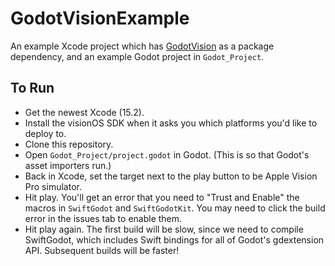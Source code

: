 # GodotVisionExample

An example Xcode project which has [GodotVision](https://github.com/multijam/GodotVision) as a package dependency, and an example Godot project in `Godot_Project`. 

## To Run

- Get the newest Xcode (15.2).
- Install the visionOS SDK when it asks you which platforms you'd like to deploy to.
- Clone this repository.
- Open `Godot_Project/project.godot` in Godot. (This is so that Godot's asset importers run.)
- Back in Xcode, set the target next to the play button to be Apple Vision Pro simulator.
- Hit play. You'll get an error that you need to "Trust and Enable" the macros in `SwiftGodot` and `SwiftGodotKit`. You may need to click the build error in the issues tab to enable them.
- Hit play again. The first build will be slow, since we need to compile SwiftGodot, which includes Swift bindings for all of Godot's gdextension API. Subsequent builds will be faster!

